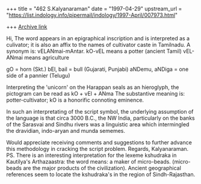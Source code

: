 +++
title = "462 S.Kalyanaraman"
date = "1997-04-29"
upstream_url = "https://list.indology.info/pipermail/indology/1997-April/007973.html"

+++
[Archive link](https://list.indology.info/pipermail/indology/1997-April/007973.html)

Hi,
The word appears in an epigraphical inscription and is interpreted as a culivator; it is also an affix
to the names of cultivator caste in Tamilnadu. A synonym is: vELANmai-mAntar.
kO-vEL means a potter (ancient Tamil)
vEL-ANmai means agriculture

gO = horn (Skt.)
bEl, bail = bull (Gujarati, Punjabi)
aNDemu, aNDiga = one side of a pannier (Telugu)

Interpreting the 'unicorn' on the Harappan seals as an hieroglyph,
the pictogram can be read as kO + vEl + ANma
The substantive meaning is: potter-cultivator; kO is a honorific connoting eminence.

In such an interpretating of the script symbol, the underlying assumption of the language is that circa
3000 B.C., the NW India, particularly on the banks of the Sarasvai and Sindhu rivers was a linguistic
area which intermingled the dravidian, indo-aryan and munda sememes.

Would appreciate receiving comments and suggestions to further advance this methodology in
cracking the script problem.
Regards, Kalyanaraman.
PS. There is an interesting interpretation for the lexeme kshudraka in Kautilya's Arthazaastra:
the word means: a maker of micro-beads. (micro-beads are the major products of the civilization).
Ancient geographical references seem to locate the kshudraka's in the region of Sindh-Rajasthan.




